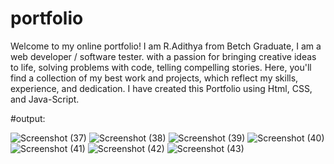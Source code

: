 # portfolio

Welcome to my online portfolio! I am R.Adithya from Betch Graduate, I am a web developer / software tester. with a passion for bringing creative ideas to life, solving problems with code, telling compelling stories. Here, you'll find a collection of my best work and projects, which reflect my skills, experience, and dedication. I have created this Portfolio using Html, CSS, and Java-Script.

#output:

![Screenshot (37)](https://github.com/user-attachments/assets/f0db5f6d-b309-4723-93ff-c39039ff84ac)
![Screenshot (38)](https://github.com/user-attachments/assets/ad7df224-0db6-447c-bb71-add483a94abc)
![Screenshot (39)](https://github.com/user-attachments/assets/a0277371-0190-4ac0-8ad4-f81573c9f1c3)
![Screenshot (40)](https://github.com/user-attachments/assets/fe315793-82a0-436e-80ad-9238ae0ea3c8)
![Screenshot (41)](https://github.com/user-attachments/assets/b21be87c-1d29-4d66-9b02-0c04d023aede)
![Screenshot (42)](https://github.com/user-attachments/assets/37c9f156-33de-4847-bcb9-f9349519d6e7)
![Screenshot (43)](https://github.com/user-attachments/assets/9fc56e96-4f16-4599-bcf5-7043196cbe7c)
